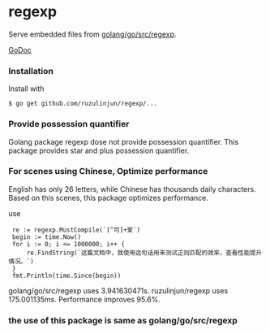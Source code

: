 # regexp

Serve embedded files from [golang/go/src/regexp](https://github.com/golang/go/src/regexp).

[GoDoc](http://godoc.org/github.com/ruzulinjun/regexp)

### Installation

Install with

    $ go get github.com/ruzulinjun/regexp/...

### Provide possession quantifier

Golang package regexp dose not provide possession quantifier.
This package provides star and plus possession quantifier.

### For scenes using Chinese, Optimize performance
English has only 26 letters, while Chinese has thousands daily characters.
Based on this scenes, this package optimizes performance.

use

     re := regexp.MustCompile(`[^可]+爱`)
     begin := time.Now()
     for i := 0; i <= 1000000; i++ {
         re.FindString(`这篇文档中，我使用这句话用来测试正则匹配的效率，查看性能提升情况。`)
     }
     fmt.Println(time.Since(begin))

golang/go/src/regexp uses 3.941630471s.
ruzulinjun/regexp uses 175.001135ms.
Performance improves 95.6%.

### the use of this package is same as golang/go/src/regexp
